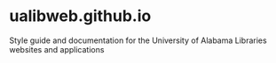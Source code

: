 # ualibweb.github.io
Style guide and documentation for the University of Alabama Libraries websites and applications
